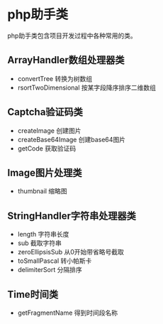 # php助手类 
php助手类包含项目开发过程中各种常用的类。

## ArrayHandler数组处理器类 
- convertTree 转换为树数组 
- rsortTwoDimensional 按某字段降序排序二维数组

## Captcha验证码类 
- createImage 创建图片
- createBase64Image 创建base64图片
- getCode 获取验证码

## Image图片处理类 
- thumbnail 缩略图 

## StringHandler字符串处理器类 
- length 字符串长度
- sub 截取字符串
- zeroEllipsisSub 从0开始带省略号截取
- toSmallPascal 转小帕斯卡
- delimiterSort 分隔排序

## Time时间类 
- getFragmentName 得到时间段名称
